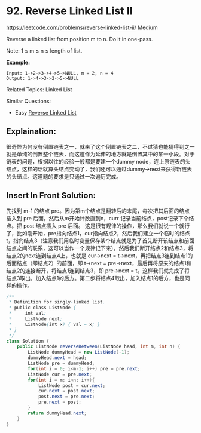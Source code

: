 # 92. Reverse Linked List II
<https://leetcode.com/problems/reverse-linked-list-ii/>
Medium

Reverse a linked list from position m to n. Do it in one-pass.

Note: 1 ≤ m ≤ n ≤ length of list.

**Example:**

    Input: 1->2->3->4->5->NULL, m = 2, n = 4
    Output: 1->4->3->2->5->NULL

Related Topics: Linked List

Similar Questions: 
* Easy [Reverse Linked List](https://leetcode.com/problems/reverse-linked-list/)

## Explaination: 
很奇怪为何没有倒置链表之一，就来了这个倒置链表之二，不过猜也能猜得到之一就是单纯的倒置整个链表，而这道作为延伸的地方就是倒置其中的某一小段。对于链表的问题，根据以往的经验一般都是要建一个dummy node，连上原链表的头结点，这样的话就算头结点变动了，我们还可以通过dummy->next来获得新链表的头结点。这道题的要求是只通过一次遍历完成。

## Insert In Front Solution:
先找到 m-1 的结点 pre。因为第m个结点是翻转后的末尾，每次把其后面的结点插入到 pre 后面。然后从m开始计数直到n，curr 记录当前结点，post记录下个结点。把 post 结点插入 pre 后面。
这是很有规律的操作，那么我们就说一个就行了，比如刚开始，pre指向结点1，cur指向结点2，然后我们建立一个临时的结点t，指向结点3（注意我们用临时变量保存某个结点就是为了首先断开该结点和前面结点之间的联系，这可以当作一个规律记下来），然后我们断开结点2和结点3，将结点2的next连到结点4上，也就是 cur->next = t->next，再把结点3连到结点1的后面结点（即结点2）的前面，即 t->next = pre->next，最后再将原来的结点1和结点2的连接断开，将结点1连到结点3，即 pre->next = t。这样我们就完成了将结点3取出，加入结点1的后方。第二步将结点4取出，加入结点1的后方，也是同样的操作。
```java
/**
 * Definition for singly-linked list.
 * public class ListNode {
 *     int val;
 *     ListNode next;
 *     ListNode(int x) { val = x; }
 * }
 */
class Solution {
    public ListNode reverseBetween(ListNode head, int m, int n) {
        ListNode dummyHead = new ListNode(-1);
        dummyHead.next = head;
        ListNode pre = dummyHead;
        for(int i = 0; i<m-1; i++) pre = pre.next;
        ListNode cur = pre.next;
        for(int i = m; i<n; i++){
            ListNode post = cur.next;
            cur.next = post.next;
            post.next = pre.next;
            pre.next = post;
        }
        return dummyHead.next;
    }
}
```